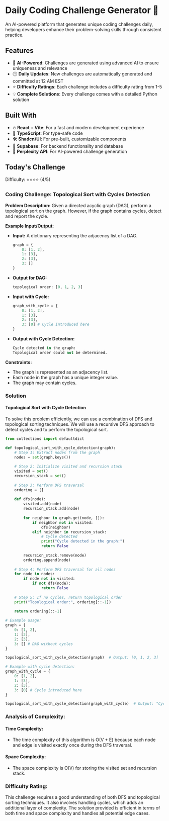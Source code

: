 # Daily Coding Challenge Generator 🚀

An AI-powered platform that generates unique coding challenges daily, helping developers enhance their problem-solving skills through consistent practice.

## Features

- 🤖 **AI-Powered**: Challenges are generated using advanced AI to ensure uniqueness and relevance
- 🕒 **Daily Updates**: New challenges are automatically generated and committed at 12 AM EST
- ⭐ **Difficulty Ratings**: Each challenge includes a difficulty rating from 1-5
- 💡 **Complete Solutions**: Every challenge comes with a detailed Python solution

## Built With

- 🔥 **React + Vite**: For a fast and modern development experience
- 🔷 **TypeScript**: For type-safe code
- 🛠️ **Shadcn/UI**: For pre-built, customizable components
- 🔌 **Supabase**: For backend functionality and database
- 🤖 **Perplexity API**: For AI-powered challenge generation

## Today's Challenge

Difficulty: ⭐⭐⭐⭐ (4/5)

### Coding Challenge: Topological Sort with Cycles Detection

**Problem Description:**
Given a directed acyclic graph (DAG), perform a topological sort on the graph. However, if the graph contains cycles, detect and report the cycle.

**Example Input/Output:**
- **Input:** A dictionary representing the adjacency list of a DAG.
  ```python
  graph = {
      0: [1, 2],
      1: [3],
      2: [3],
      3: []
  }
  ```
- **Output for DAG:**
  ```python
  topological order: [0, 1, 2, 3]
  ```
- **Input with Cycle:**
  ```python
  graph_with_cycle = {
      0: [1, 2],
      1: [3],
      2: [3],
      3: [0] # Cycle introduced here
  }
  ```
- **Output with Cycle Detection:**
  ```python
  Cycle detected in the graph:
  Topological order could not be determined.
  ```

**Constraints:**
- The graph is represented as an adjacency list.
- Each node in the graph has a unique integer value.
- The graph may contain cycles.

### Solution

#### Topological Sort with Cycle Detection

To solve this problem efficiently, we can use a combination of DFS and topological sorting techniques. We will use a recursive DFS approach to detect cycles and to perform the topological sort.

```python
from collections import defaultdict

def topological_sort_with_cycle_detection(graph):
    # Step 1: Extract nodes from the graph
    nodes = set(graph.keys())
    
    # Step 2: Initialize visited and recursion stack
    visited = set()
    recursion_stack = set()
    
    # Step 3: Perform DFS traversal
    ordering = []
    
    def dfs(node):
        visited.add(node)
        recursion_stack.add(node)
        
        for neighbor in graph.get(node, []):
            if neighbor not in visited:
                dfs(neighbor)
            elif neighbor in recursion_stack:
                # Cycle detected
                print("Cycle detected in the graph:")
                return False
        
        recursion_stack.remove(node)
        ordering.append(node)
    
    # Step 4: Perform DFS traversal for all nodes
    for node in nodes:
        if node not in visited:
            if not dfs(node):
                return False
    
    # Step 5: If no cycles, return topological order
    print("Topological order:", ordering[::-1])
    
    return ordering[::-1]

# Example usage:
graph = {
    0: [1, 2],
    1: [3],
    2: [3],
    3: [] # DAG without cycles
}

topological_sort_with_cycle_detection(graph)  # Output: [0, 1, 2, 3]

# Example with cycle detection:
graph_with_cycle = {
    0: [1, 2],
    1: [3],
    2: [3],
    3: [0] # Cycle introduced here
}

topological_sort_with_cycle_detection(graph_with_cycle)  # Output: "Cycle detected in the graph:"
```

### Analysis of Complexity:

#### Time Complexity:
- The time complexity of this algorithm is O(V + E) because each node and edge is visited exactly once during the DFS traversal.
  
#### Space Complexity:
- The space complexity is O(V) for storing the visited set and recursion stack.

### Difficulty Rating:
This challenge requires a good understanding of both DFS and topological sorting techniques. It also involves handling cycles, which adds an additional layer of complexity. The solution provided is efficient in terms of both time and space complexity and handles all potential edge cases.